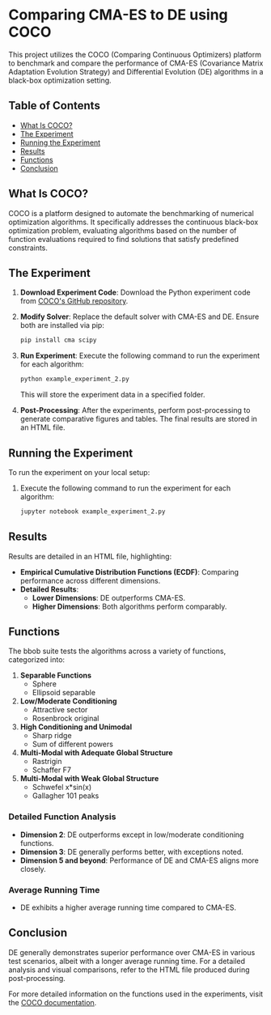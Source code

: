 # Comparing CMA-ES to DE using COCO
This project utilizes the COCO (Comparing Continuous Optimizers) platform to benchmark and compare the performance of CMA-ES (Covariance Matrix Adaptation Evolution Strategy) and Differential Evolution (DE) algorithms in a black-box optimization setting.
## Table of Contents
- [What Is COCO?](#what-is-coco)
- [The Experiment](#the-experiment)
- [Running the Experiment](#running-the-experiment)
- [Results](#results)
- [Functions](#functions)
- [Conclusion](#conclusion)

## What Is COCO?
COCO is a platform designed to automate the benchmarking of numerical optimization algorithms. It specifically addresses the continuous black-box optimization problem, evaluating algorithms based on the number of function evaluations required to find solutions that satisfy predefined constraints.

## The Experiment
1. **Download Experiment Code**: Download the Python experiment code from [COCO's GitHub repository](https://github.com/numbbo/coco/tree/master/code-experiments/build/python).
2. **Modify Solver**: Replace the default solver with CMA-ES and DE. Ensure both are installed via pip:
    ```bash
    pip install cma scipy
    ```
3. **Run Experiment**: Execute the following command to run the experiment for each algorithm:
    ```bash
    python example_experiment_2.py
    ```
   This will store the experiment data in a specified folder.

4. **Post-Processing**: After the experiments, perform post-processing to generate comparative figures and tables. The final results are stored in an HTML file.

## Running the Experiment
To run the experiment on your local setup:
1. Execute the following command to run the experiment for each algorithm:
    ```bash
    jupyter notebook example_experiment_2.py
    ```

## Results
Results are detailed in an HTML file, highlighting:
- **Empirical Cumulative Distribution Functions (ECDF)**: Comparing performance across different dimensions.
- **Detailed Results**:
  - **Lower Dimensions**: DE outperforms CMA-ES.
  - **Higher Dimensions**: Both algorithms perform comparably.

## Functions
The bbob suite tests the algorithms across a variety of functions, categorized into:
1. **Separable Functions**
   - Sphere
   - Ellipsoid separable
2. **Low/Moderate Conditioning**
   - Attractive sector
   - Rosenbrock original
3. **High Conditioning and Unimodal**
   - Sharp ridge
   - Sum of different powers
4. **Multi-Modal with Adequate Global Structure**
   - Rastrigin
   - Schaffer F7
5. **Multi-Modal with Weak Global Structure**
   - Schwefel x*sin(x)
   - Gallagher 101 peaks

### Detailed Function Analysis
- **Dimension 2**: DE outperforms except in low/moderate conditioning functions.
- **Dimension 3**: DE generally performs better, with exceptions noted.
- **Dimension 5 and beyond**: Performance of DE and CMA-ES aligns more closely.

### Average Running Time
- DE exhibits a higher average running time compared to CMA-ES.

## Conclusion
DE generally demonstrates superior performance over CMA-ES in various test scenarios, albeit with a longer average running time. For a detailed analysis and visual comparisons, refer to the HTML file produced during post-processing.

For more detailed information on the functions used in the experiments, visit the [COCO documentation](http://numbbo.github.io/coco-doc/bbob-biobj/functions/#the-single-objective-bbob-functions).
